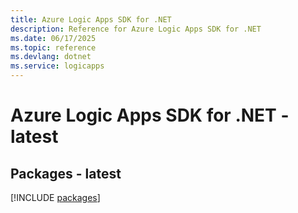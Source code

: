 ```yaml
---
title: Azure Logic Apps SDK for .NET
description: Reference for Azure Logic Apps SDK for .NET
ms.date: 06/17/2025
ms.topic: reference
ms.devlang: dotnet
ms.service: logicapps
---
```

# Azure Logic Apps SDK for .NET - latest
## Packages - latest
[!INCLUDE [packages](logic-apps-index.md)]
